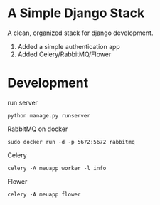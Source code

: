 # A Simple Django Stack

A clean, organized stack for django development.

1. Added a simple authentication app<br>
2. Added Celery/RabbitMQ/Flower

# Development

run server<br>
```
python manage.py runserver
```

RabbitMQ on docker<br>
```
sudo docker run -d -p 5672:5672 rabbitmq
```

Celery<br>
```
celery -A meuapp worker -l info
```

Flower<br>
```
celery -A meuapp flower
```

